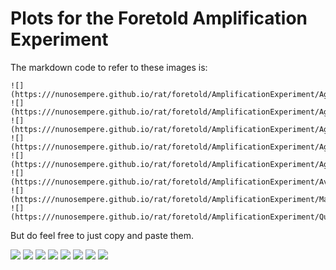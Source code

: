 # Plots for the Foretold Amplification Experiment

The markdown code to refer to these images is:
```
![](https:///nunosempere.github.io/rat/foretold/AmplificationExperiment/AggregateEndComparison.png)
![](https:///nunosempere.github.io/rat/foretold/AmplificationExperiment/AggregateEndNAF.png)
![](https:///nunosempere.github.io/rat/foretold/AmplificationExperiment/AggregateEndOC.png)
![](https:///nunosempere.github.io/rat/foretold/AmplificationExperiment/AggregateScoreAcrossTimeNAF.png)
![](https:///nunosempere.github.io/rat/foretold/AmplificationExperiment/AggregateScoreAcrossTimeOC.png)
![](https:///nunosempere.github.io/rat/foretold/AmplificationExperiment/AverageScoreAcrossTimeOC.png)
![](https:///nunosempere.github.io/rat/foretold/AmplificationExperiment/MarginalImprovementComparison.png)
![](https:///nunosempere.github.io/rat/foretold/AmplificationExperiment/QuestionsAcrossTimeWithPrior.png)
```




But do feel free to just copy and paste them.

![](https:///nunosempere.github.io/rat/foretold/AmplificationExperiment/AggregateEndComparison.png)
![](https:///nunosempere.github.io/rat/foretold/AmplificationExperiment/AggregateEndNAF.png)
![](https:///nunosempere.github.io/rat/foretold/AmplificationExperiment/AggregateEndOC.png)
![](https:///nunosempere.github.io/rat/foretold/AmplificationExperiment/AggregateScoreAcrossTimeNAF.png)
![](https:///nunosempere.github.io/rat/foretold/AmplificationExperiment/AggregateScoreAcrossTimeOC.png)
![](https:///nunosempere.github.io/rat/foretold/AmplificationExperiment/AverageScoreAcrossTimeOC.png)
![](https:///nunosempere.github.io/rat/foretold/AmplificationExperiment/MarginalImprovementComparison.png)
![](https:///nunosempere.github.io/rat/foretold/AmplificationExperiment/QuestionsAcrossTimeWithPrior.png)
